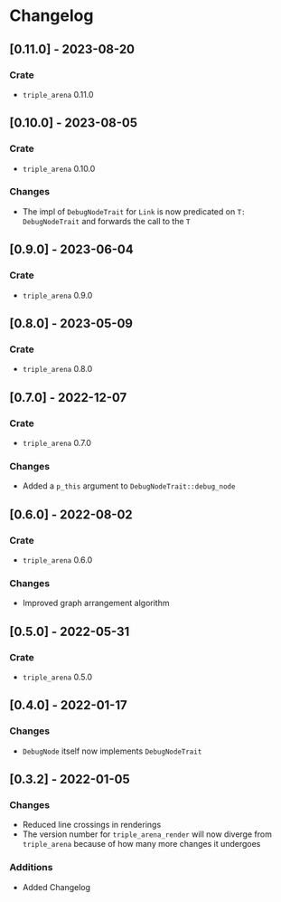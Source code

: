 # Changelog

## [0.11.0] - 2023-08-20
### Crate
- `triple_arena` 0.11.0

## [0.10.0] - 2023-08-05
### Crate
- `triple_arena` 0.10.0

### Changes
- The impl of `DebugNodeTrait` for `Link` is now predicated on `T: DebugNodeTrait` and forwards the
  call to the `T`

## [0.9.0] - 2023-06-04
### Crate
- `triple_arena` 0.9.0

## [0.8.0] - 2023-05-09
### Crate
- `triple_arena` 0.8.0

## [0.7.0] - 2022-12-07
### Crate
- `triple_arena` 0.7.0

### Changes
- Added a `p_this` argument to `DebugNodeTrait::debug_node`

## [0.6.0] - 2022-08-02
### Crate
- `triple_arena` 0.6.0

### Changes
- Improved graph arrangement algorithm

## [0.5.0] - 2022-05-31
### Crate
- `triple_arena` 0.5.0

## [0.4.0] - 2022-01-17
### Changes
- `DebugNode` itself now implements `DebugNodeTrait`

## [0.3.2] - 2022-01-05
### Changes
- Reduced line crossings in renderings
- The version number for `triple_arena_render` will now diverge from `triple_arena` because of how
  many more changes it undergoes

### Additions
- Added Changelog
